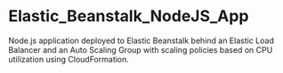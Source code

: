 # Elastic_Beanstalk_NodeJS_App
Node.js application deployed to Elastic Beanstalk behind an Elastic Load Balancer and an Auto Scaling Group with scaling policies based on CPU utilization using CloudFormation.

